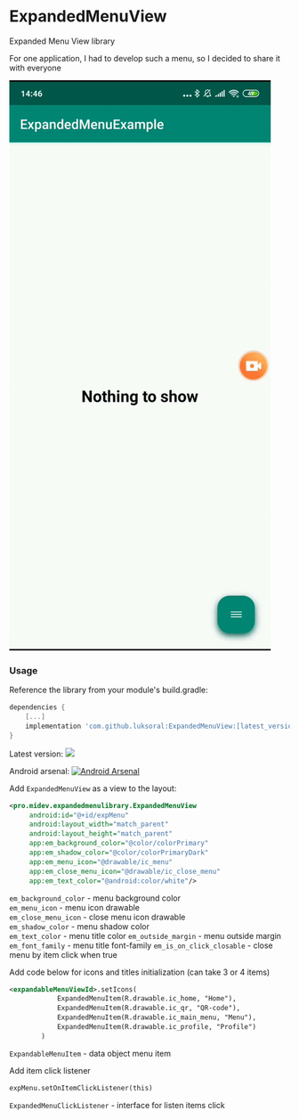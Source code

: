 # ExpandedMenuView
Expanded Menu View library

For one application, I had to develop such a menu, so I decided to share it with everyone

![simple](images/expandedmenuview.gif)

### Usage

Reference the library from your module's build.gradle:

``` gradle
dependencies {
    [...]
    implementation 'com.github.luksoral:ExpandedMenuView:[latest_version]'
}
```

Latest version: [![](https://jitpack.io/v/luksoral/ExpandedMenuView.svg)](https://jitpack.io/#luksoral/ExpandedMenuView)

Android arsenal: [![Android Arsenal]( https://img.shields.io/badge/Android%20Arsenal-Expanded%20Menu%20View-green.svg?style=flat )]( https://android-arsenal.com/details/1/7809 )

Add `ExpandedMenuView` as a view to the layout:

``` xml
<pro.midev.expandedmenulibrary.ExpandedMenuView
     android:id="@+id/expMenu"
     android:layout_width="match_parent"
     android:layout_height="match_parent"
     app:em_background_color="@color/colorPrimary"
     app:em_shadow_color="@color/colorPrimaryDark"
     app:em_menu_icon="@drawable/ic_menu"
     app:em_close_menu_icon="@drawable/ic_close_menu"
     app:em_text_color="@android:color/white"/>
```

`em_background_color` - menu background color\
`em_menu_icon` - menu icon drawable\
`em_close_menu_icon` - close menu icon drawable\
`em_shadow_color` - menu shadow color\
`em_text_color` - menu title color
`em_outside_margin` - menu outside margin
`em_font_family` - menu title font-family
`em_is_on_click_closable` - close menu by item click when true

Add code below for icons and titles initialization (can take 3 or 4 items)

``` xml
<expandableMenuViewId>.setIcons(
            ExpandedMenuItem(R.drawable.ic_home, "Home"),
            ExpandedMenuItem(R.drawable.ic_qr, "QR-code"),
            ExpandedMenuItem(R.drawable.ic_main_menu, "Menu"),
            ExpandedMenuItem(R.drawable.ic_profile, "Profile")
        )
```

`ExpandableMenuItem` - data object menu item

Add item click listener
``` xml
expMenu.setOnItemClickListener(this)
```

`ExpandedMenuClickListener` - interface for listen items click

